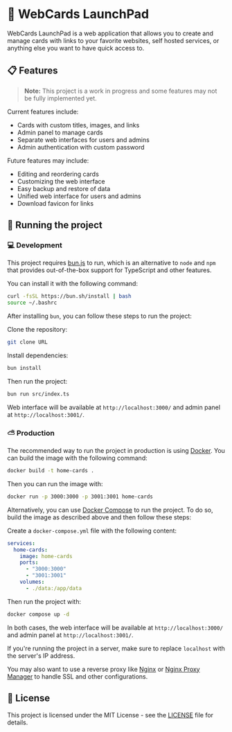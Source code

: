 # 🚀 WebCards LaunchPad

WebCards LaunchPad is a web application that allows you to create and manage cards with links to your favorite websites, self hosted services, or anything else you want to have quick access to.

## 📋 Features

> **Note:** This project is a work in progress and some features may not be fully implemented yet.

Current features include:
- Cards with custom titles, images, and links
- Admin panel to manage cards
- Separate web interfaces for users and admins
- Admin authentication with custom password

Future features may include:
- Editing and reordering cards
- Customizing the web interface
- Easy backup and restore of data
- Unified web interface for users and admins
- Download favicon for links

## 📡 Running the project

### 💻 Development
This project requires [bun.js](https://bun.sh/) to run, which is an alternative to `node` and `npm` that provides out-of-the-box support for TypeScript and other features.

You can install it with the following command:
```bash
curl -fsSL https://bun.sh/install | bash
source ~/.bashrc
```

After installing `bun`, you can follow these steps to run the project:

Clone the repository:
```bash
git clone URL
```

Install dependencies:
```bash
bun install
```

Then run the project:
```bash
bun run src/index.ts
```

Web interface will be available at `http://localhost:3000/` and admin panel at `http://localhost:3001/`.

### ⛅ Production

The recommended way to run the project in production is using [Docker](https://www.docker.com/). You can build the image with the following command:
```bash
docker build -t home-cards .
```

Then you can run the image with:
```bash
docker run -p 3000:3000 -p 3001:3001 home-cards
```

Alternatively, you can use [Docker Compose](https://docs.docker.com/compose/install/) to run the project. To do so, build the image as described above and then follow these steps:


Create a `docker-compose.yml` file with the following content:
```yaml
services:
  home-cards:
    image: home-cards
    ports:
      - "3000:3000"
      - "3001:3001"
    volumes:
      - ./data:/app/data
```

Then run the project with:
```bash
docker compose up -d
```

In both cases, the web interface will be available at `http://localhost:3000/` and admin panel at `http://localhost:3001/`.

If you're running the project in a server, make sure to replace `localhost` with the server's IP address.

You may also want to use a reverse proxy like [Nginx](https://www.nginx.com/) or [Nginx Proxy Manager](https://nginxproxymanager.com/) to handle SSL and other configurations.

## 📝 License

This project is licensed under the MIT License - see the [LICENSE](LICENSE) file for details.